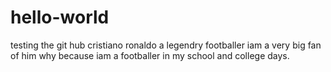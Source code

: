 # hello-world
testing the git hub
cristiano ronaldo a legendry footballer
iam a very big fan of him
why because iam a footballer in my school and college days.
